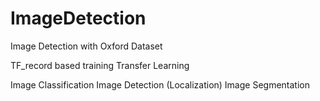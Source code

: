# ImageDetection

Image Detection with Oxford Dataset

TF_record based training
Transfer Learning

Image Classification 
Image Detection (Localization)
Image Segmentation
